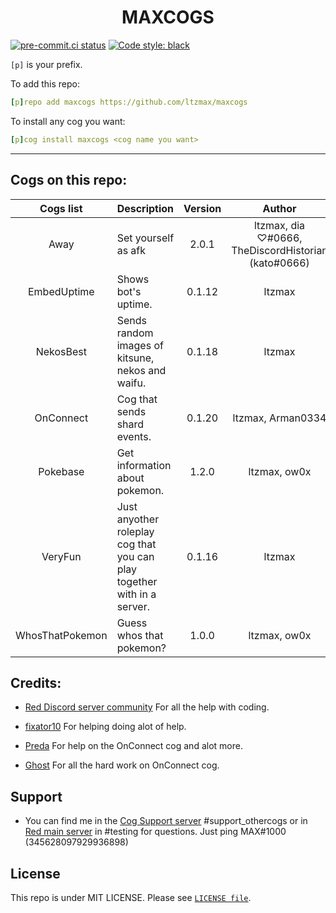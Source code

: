 <h1 align="center">MAXCOGS</h1>

[![pre-commit.ci status](https://results.pre-commit.ci/badge/github/maxbooiii/maxcogs/master.svg)](https://results.pre-commit.ci/latest/github/maxbooiii/maxcogs/master)
[![Code style: black](https://img.shields.io/badge/code%20style-black-000000.svg)](https://github.com/psf/black)

`[p]` is your prefix.

To add this repo:

```yaml
[p]repo add maxcogs https://github.com/ltzmax/maxcogs
```

To install any cog you want:

```yaml
[p]cog install maxcogs <cog name you want>
```
---------------------------------------------------------------
## Cogs on this repo: <br>
| Cogs list | Description | Version | Author | Stable |
|:---:|---|:---:|:---:|:---:|
| Away | Set yourself as afk | 2.0.1 | ltzmax, dia ♡#0666, TheDiscordHistorian (kato#0666) | ✅ |
| EmbedUptime | Shows bot's uptime. | 0.1.12 | ltzmax | ✅ |
| NekosBest | Sends random images of kitsune, nekos and waifu. | 0.1.18 | ltzmax | ✅ |
| OnConnect | Cog that sends shard events. | 0.1.20 | ltzmax, Arman0334 | ✅ |
| Pokebase | Get information about pokemon. | 1.2.0 | ltzmax, ow0x | ✅ |
| VeryFun | Just anyother roleplay cog that you can play together with in a server. | 0.1.16 | ltzmax | ✅ |
| WhosThatPokemon | Guess whos that pokemon? | 1.0.0 | ltzmax, ow0x | ✅ |

## Credits:
- [Red Discord server community](https://discord.gg/red) For all the help with coding.

- [fixator10](https://github.com/fixator10) For helping doing alot of help.

- [Preda](https://github.com/PredaaA/predacogs) For help on the OnConnect cog and alot more.

- [Ghost](https://github.com/Arman0334) For all the hard work on OnConnect cog.

## Support
- You can find me in the [Cog Support server](https://discord.gg/GET4DVk) #support_othercogs or in [Red main server](https://discord.gg/red) in #testing for questions. Just ping MAX#1000 (345628097929936898)

## License
This repo is under MIT LICENSE. Please see [`LICENSE file`](https://github.com/ltzmax/maxcogs/blob/master/LICENSE).
